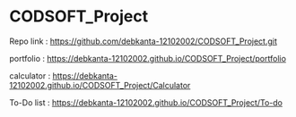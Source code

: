 # CODSOFT_Project
Repo link : https://github.com/debkanta-12102002/CODSOFT_Project.git

portfolio : https://debkanta-12102002.github.io/CODSOFT_Project/portfolio


calculator : https://debkanta-12102002.github.io/CODSOFT_Project/Calculator

To-Do list : https://debkanta-12102002.github.io/CODSOFT_Project/To-do
